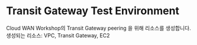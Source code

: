 # Transit Gateway Test Environment

Cloud WAN Workshop의 Transit Gateway peering 을 위해 리소스를 생성합니다. <br>
생성되는 리소스: VPC, Transit Gateway, EC2
